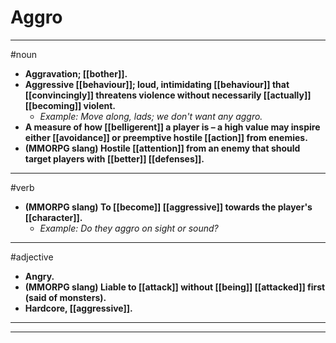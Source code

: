 # Aggro
---
#noun
- **Aggravation; [[bother]].**
- **Aggressive [[behaviour]]; loud, intimidating [[behaviour]] that [[convincingly]] threatens violence without necessarily [[actually]] [[becoming]] violent.**
	- _Example: Move along, lads; we don't want any aggro._
- **A measure of how [[belligerent]] a player is – a high value may inspire either [[avoidance]] or preemptive hostile [[action]] from enemies.**
- **(MMORPG slang) Hostile [[attention]] from an enemy that should target players with [[better]] [[defenses]].**
---
#verb
- **(MMORPG slang) To [[become]] [[aggressive]] towards the player's [[character]].**
	- _Example: Do they aggro on sight or sound?_
---
#adjective
- **Angry.**
- **(MMORPG slang) Liable to [[attack]] without [[being]] [[attacked]] first (said of monsters).**
- **Hardcore, [[aggressive]].**
---
---
